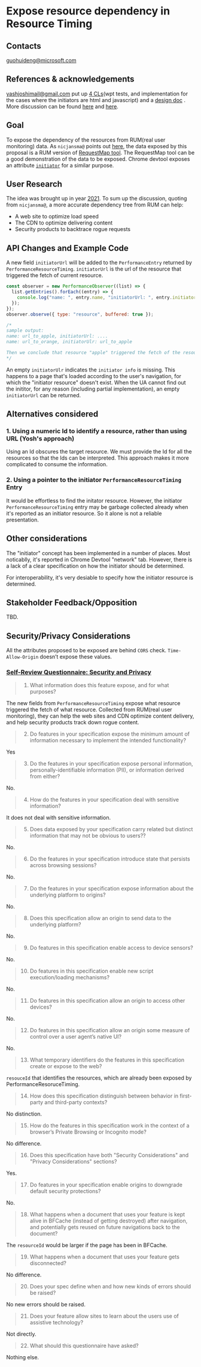 # Expose resource dependency in Resource Timing

## Contacts

<guohuideng@microsoft.com>

## References & acknowledgements

yashjoshimail@gmail.com put up [4 CLs](https://chromium-review.googlesource.com/q/owner:yashjoshimail@gmail.com)(wpt tests, and implementation for the cases where the initiators are html and javascript) and a [design doc](https://docs.google.com/document/d/1ODMUQP9ua-0plxe0XhDds6aPCe_paZS6Cz1h1wdYiKU/edit?tab=t.0) . More discussion can be found [here](https://github.com/w3c/resource-timing/issues/263) and [here](https://github.com/w3c/resource-timing/issues/380).

## Goal
To expose the dependency of the resources from RUM(real user monitoring) data.
As `nicjansma@` points out [here](https://github.com/w3c/resource-timing/issues/263), the data exposed by this proposal is a RUM version of [RequestMap tool](http://requestmap.webperf.tools/). The RequestMap tool can be a good demonstration of the data to be exposed.
Chrome devtool exposes an attribute [`initiator`](https://developer.chrome.com/docs/devtools/network) for a similar purpose.

## User Research

The idea was brought up in year [2021](https://github.com/w3c/resource-timing/issues/263). To sum up the discussion, quoting from `nicjansma@`, a more accurate dependency tree from RUM can help:
-	A web site to optimize load speed
-	The CDN to optimize delivering content
-	Security products to backtrace rogue requests

## API Changes and Example Code
A new field `initiatorUrl` will be added to the `PerformanceEntry` returned by `PerformanceResourceTiming`. `initiatorUrl` is the url of the resource that triggered the fetch of current resource.

```javascript
const observer = new PerformanceObserver((list) => {
  list.getEntries().forEach((entry) => {
    console.log("name: ", entry.name, "initiatorUrl: ", entry.initiatorUrl);
  });
});
observer.observe({ type: "resource", buffered: true });

/*
sample output:
name: url_to_apple, initiatorUrl: ....
name: url_to_orange, initiatorUlr: url_to_apple

Then we conclude that resource "apple" triggered the fetch of the resource "orange".
*/
```

An empty `initiatorUlr` indicates the `initiator info` is missing. This happens to a page that's loaded
according to the user's navigation, for which the "initiator resource" doesn't exist. When the UA cannot find out the inititor, for any reason (including partial implementation), an empty `initiatorUrl` can be returned.

## Alternatives considered

### 1. Using a numeric Id to identify a resource, rather than using URL (Yosh's approach)

Using an Id obscures the target resource. We must provide the Id for all the resources so that the Ids can be interpreted.
This approach makes it more complicated to consume the information.

### 2. Using a pointer to the initiator `PerformanceResourceTiming` Entry

It would be effortless to find the initator resource. However, the initiator `PerformanceResourceTiming` entry may be garbage collected already when it's reported as an initiator resource. So it alone is not a reliable presentation.

## Other considerations
The "initiator" concept has been implemented in a number of places. Most noticablly, it's reported in Chrome Devtool "network" tab. However, there is a lack of a clear specification on how the initiator should be determined.

For interoperability, it's very desiable to specify how the initiator resource is determined.

## Stakeholder Feedback/Opposition
TBD.

## Security/Privacy Considerations
All the attributes proposed to be exposed are behind `CORS` check. `Time-Allow-Origin` doesn’t expose these values.

### [Self-Review Questionnaire: Security and Privacy](https://w3ctag.github.io/security-questionnaire/)

>1.	What information does this feature expose, and for what purposes?

The new fields from `PerformanceResourceTiming` expose what resource triggered the fetch of what resource. Collected from RUM(real user monitoring), they can help the web sites and CDN optimize content delivery, and help security products track down rogue content.

>2.	Do features in your specification expose the minimum amount of information necessary to implement the intended functionality?

Yes
>3.	Do the features in your specification expose personal information, personally-identifiable information (PII), or information derived from either?

No.
>4.	How do the features in your specification deal with sensitive information?

It does not deal with sensitive information.
>5.	Does data exposed by your specification carry related but distinct information that may not be obvious to users??

No.
>6.	Do the features in your specification introduce state that persists across browsing sessions?

No.
>7.	Do the features in your specification expose information about the underlying platform to origins?

No.
>8.	Does this specification allow an origin to send data to the underlying platform?

No.
>9.	Do features in this specification enable access to device sensors?

No.
>10.	Do features in this specification enable new script execution/loading mechanisms?

No.
>11.	Do features in this specification allow an origin to access other devices?

No.
>12.	Do features in this specification allow an origin some measure of control over a user agent’s native UI?

No.
>13.	What temporary identifiers do the features in this specification create or expose to the web?

`resouceId` that identifies the resources, which are already been exposed by PerformanceResoruceTiming.

>14.	How does this specification distinguish between behavior in first-party and third-party contexts?

No distinction.
>15.	How do the features in this specification work in the context of a browser’s Private Browsing or Incognito mode?

No difference.
>16.	Does this specification have both "Security Considerations" and "Privacy Considerations" sections?

Yes.
>17.	Do features in your specification enable origins to downgrade default security protections?

No.
>18.	What happens when a document that uses your feature is kept alive in BFCache (instead of getting destroyed) after navigation, and potentially gets reused on future navigations back to the document?

The `resourceId` would be larger if the page has been in BFCache.

>19.	What happens when a document that uses your feature gets disconnected?

No difference.
>20.	Does your spec define when and how new kinds of errors should be raised?

No new errors should be raised.
>21.	Does your feature allow sites to learn about the users use of assistive technology?

Not directly.
>22.	What should this questionnaire have asked?

Nothing else.

